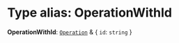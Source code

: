 # Type alias: OperationWithId

**OperationWithId**: [`Operation`](/en/auto-docs/fixed-history-plugin/interfaces/Operation.md) & { `id`: `string`  }
